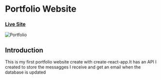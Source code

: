 # Portfolio Website

### [Live Site](https://chesterdany.github.io/BrendeaDaniel/)

![Portfolio](https://i.ibb.co/Cv1Gq0b/Portfolio.png)

## Introduction

This is my first portfolio website create with create-react-app.It has an API I created to store the messagges I receive and get an email when the database is updated
